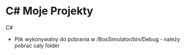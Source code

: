 # C# Moje Projekty
C#
* Plik wykonywalny do pobrania w /BoxSimulator/bin/Debug - należy pobrać caly folder

